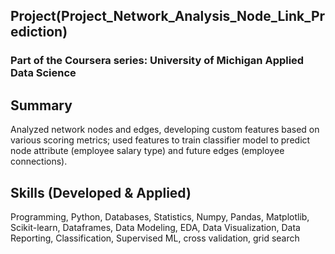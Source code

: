 ## Project(Project_Network_Analysis_Node_Link_Prediction)
### Part of the Coursera series: University of Michigan Applied Data Science
    
## Summary
Analyzed network nodes and edges, developing custom features based on various scoring metrics; used features to train classifier model to predict node attribute (employee salary type) and future edges (employee connections).

## Skills (Developed & Applied)
Programming, Python, Databases, Statistics, Numpy, Pandas, Matplotlib, Scikit-learn, Dataframes, Data Modeling, EDA, Data Visualization, Data Reporting, Classification, Supervised ML, cross validation, grid search
    
